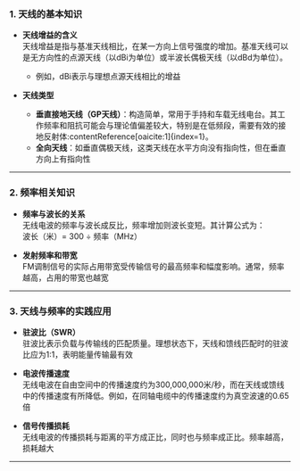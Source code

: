 ### 1. **天线的基本知识**

- **天线增益的含义**  
  天线增益是指与基准天线相比，在某一方向上信号强度的增加。基准天线可以是无方向性的点源天线（以dBi为单位）或半波长偶极天线（以dBd为单位）。  
  - 例如，dBi表示与理想点源天线相比的增益

- **天线类型**  
  - **垂直接地天线（GP天线）**：构造简单，常用于手持和车载无线电台。其工作频率和阻抗可能会与理论值偏差较大，特别是在低频段，需要有效的接地反射体&#8203;:contentReference[oaicite:1]{index=1}。  
  - **全向天线**：如垂直偶极天线，这类天线在水平方向没有指向性，但在垂直方向上有指向性

---

### 2. **频率相关知识**

- **频率与波长的关系**  
  无线电波的频率与波长成反比，频率增加则波长变短。其计算公式为：  
  波长（米）= 300 ÷ 频率（MHz）

- **发射频率和带宽**  
  FM调制信号的实际占用带宽受传输信号的最高频率和幅度影响。通常，频率越高，占用的带宽也越宽

---

### 3. **天线与频率的实践应用**

- **驻波比（SWR）**  
  驻波比表示负载与传输线的匹配质量。理想状态下，天线和馈线匹配时的驻波比应为1:1，表明能量传输最有效
- **电波传播速度**  
  无线电波在自由空间中的传播速度约为300,000,000米/秒，而在天线或馈线中的传播速度有所降低。例如，在同轴电缆中的传播速度约为真空波速的0.65倍

- **信号传播损耗**  
  无线电波的传播损耗与距离的平方成正比，同时也与频率成正比。频率越高，损耗越大&#8203;

---
